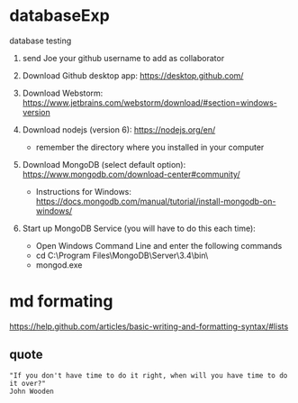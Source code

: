 


# databaseExp
database testing
1. send Joe your github username to add as collaborator

2. Download Github desktop app: https://desktop.github.com/

3. Download Webstorm: https://www.jetbrains.com/webstorm/download/#section=windows-version

4. Download nodejs (version 6): https://nodejs.org/en/
    * remember the directory where you installed in your computer

5. Download MongoDB (select default option): https://www.mongodb.com/download-center#community/
    - Instructions for Windows: https://docs.mongodb.com/manual/tutorial/install-mongodb-on-windows/

6. Start up MongoDB Service (you will have to do this each time):
    - Open Windows Command Line and enter the following commands
    - cd C:\Program Files\MongoDB\Server\3.4\bin\
    - mongod.exe

# md formating
https://help.github.com/articles/basic-writing-and-formatting-syntax/#lists


## quote
```
"If you don't have time to do it right, when will you have time to do it over?"
John Wooden
```
